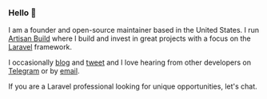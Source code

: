 ### Hello 👋

I am a founder and open-source maintainer based in the United States. I run [Artisan Build](https://artisan.build) where
 I build and invest in great projects with a focus on the [Laravel](https://laravel.com) framework.

I occasionally [blog](https://edgrosvenor.me) and [tweet](https://twitter.com/maybeedward) and I love hearing from other
developers on [Telegram](https://t.me/@MaybeEdward) or by [email](mailto:ed@gros.co).

If you are a Laravel professional looking for unique opportunities, let's chat. 
